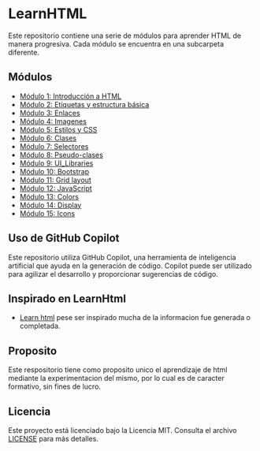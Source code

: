 # LearnHTML

Este repositorio contiene una serie de módulos para aprender HTML de manera progresiva. Cada módulo se encuentra en una subcarpeta diferente.

## Módulos

- [Módulo 1: Introducción a HTML](./modulo1)
- [Módulo 2: Etiquetas y estructura básica](./modulo2)
- [Módulo 3: Enlaces](./modulo3)
- [Módulo 4: Imagenes](./modulo4)
- [Módulo 5: Estilos y CSS](./modulo5)
- [Módulo 6: Clases](./modulo6)
- [Módulo 7: Selectores](./modulo7)
- [Módulo 8: Pseudo-clases](./modulo8)
- [Módulo 9: UI_Libraries](https://learn-html.org/en/UI_Libraries)
- [Módulo 10: Bootstrap](./modulo10)
- [Módulo 11: Grid layout](./modulo11)
- [Módulo 12: JavaScript](./modulo12)
- [Módulo 13: Colors](./modulo13)
- [Módulo 14: Display](./modulo14)
- [Módulo 15: Icons](./modulo15)

## Uso de GitHub Copilot

Este repositorio utiliza GitHub Copilot, una herramienta de inteligencia artificial que ayuda en la generación de código. Copilot puede ser utilizado para agilizar el desarrollo y proporcionar sugerencias de código.

## Inspirado en LearnHtml

- [Learn html](https://learn-html.org)
 pese ser inspirado mucha de la informacion fue generada o completada.

## Proposito

Este respositorio tiene como proposito unico el aprendizaje de html mediante la experimentacion del mismo, por lo cual es de caracter formativo, sin fines de lucro.

## Licencia

Este proyecto está licenciado bajo la Licencia MIT. Consulta el archivo [LICENSE](./LICENSE) para más detalles.
